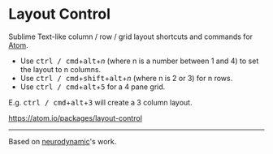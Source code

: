 # Layout Control

Sublime Text-like column / row / grid layout shortcuts and commands for [Atom](https://atom.io/).

- Use <kbd>ctrl / cmd</kbd>+<kbd>alt</kbd>+*n* (where n is a number between 1 and 4) to set the layout to n columns.
- Use <kbd>ctrl / cmd</kbd>+<kbd>shift</kbd>+<kbd>alt</kbd>+*n* (where n is 2 or 3) for n rows.
- Use <kbd>ctrl / cmd</kbd>+<kbd>alt</kbd>+<kbd>5</kbd> for a 4 pane grid.

E.g. <kbd>ctrl / cmd</kbd>+<kbd>alt</kbd>+<kbd>3</kbd> will create a 3 column layout.

https://atom.io/packages/layout-control

---

Based on [neurodynamic](https://github.com/neurodynamic/atom-n-panes)'s work.
